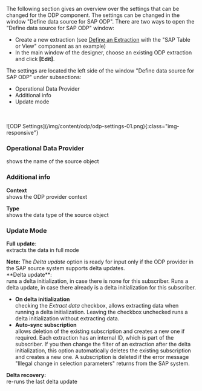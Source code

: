 The following section gives an overview over the settings that can be changed for the ODP component.
The settings can be changed in the window "Define data source for SAP ODP". 
There are two ways to open the "Define data source for SAP ODP" window:
- Create a new extraction (see [Define an Extraction](https://help.theobald-software.com/en/xtract-universal/getting-started-table/define-a-table-extraction) with the "SAP Table or View" component as an example)
- In the main window of the designer, choose an existing ODP extraction and click **[Edit]**.<br/>

The settings are located the left side of the window "Define data source for SAP ODP" under subsections:<br/>
- Operational Data Provider
- Additional info
- Update mode
<br/>
<br/>
![ODP Settings](/img/content/odp/odp-settings-01.png){:class="img-responsive"}
<br/>

### Operational Data Provider <br/>
shows the name of the source object 

### Additional info <br/>
**Context**<br/>
shows the ODP provider context 

**Type**<br/>
shows the data type of the source object

### Update Mode <br/>
**Full update**: <br/>
extracts the data in full mode <br/>
<div class="alert alert-info">
  <i class="fas fa-info-circle"></i> <strong>Note:</strong> The <em>Delta update</em> option is ready for input only if the ODP provider in the SAP source system supports delta updates.
</div>
**Delta update**:<br/>
runs a delta initialization, in case there 
is none for this subscriber. Runs a delta update, in case there already is a delta initialization for this subscriber. <br/>

- **On delta initialization** <br/>
checking the *Extract data* checkbox, allows extracting data when running a delta initialization. 
Leaving the checkbox unchecked runs a delta initialization without extracting data. <br/>
- **Auto-sync subscription**<br/>
allows deletion of the existing subscription and creates a new one if required.
Each extraction has an internal ID, which is part of the subscriber. 
If you then change the filter of an extraction after the delta initialization, this option automatically deletes the existing subscription and creates a new one. 
A subscription is deleted if the error message "Illegal change in selection parameters" returns from the SAP system.<br/>

**Delta recovery:**<br/>
re-runs the last delta update 


